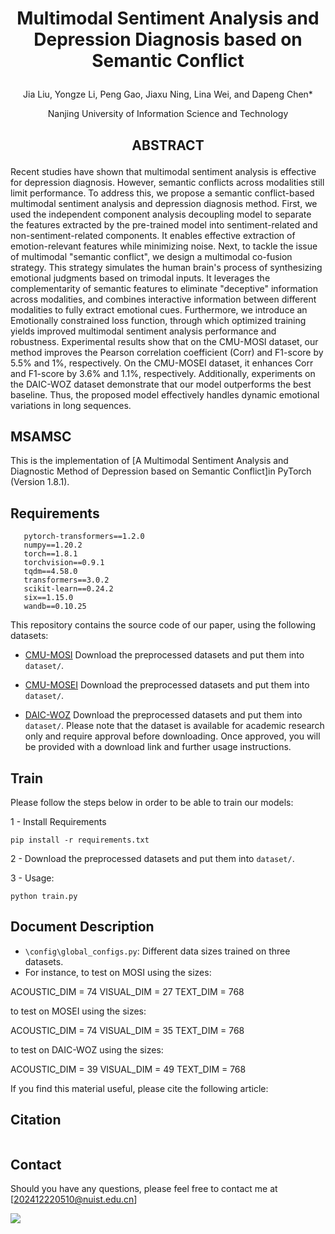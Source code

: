#  <p align="center">Multimodal Sentiment Analysis and Depression Diagnosis based on Semantic Conflict</p>

 <p align="center">Jia Liu, Yongze Li, Peng Gao, Jiaxu Ning, Lina Wei, and Dapeng Chen*</p>
  <p align="center">Nanjing University of Information Science and Technology</p>

## <p align="center">ABSTRACT</p>
Recent studies have shown that multimodal sentiment analysis is effective for depression diagnosis. However, semantic conflicts across modalities still limit performance. To address this, we propose a semantic conflict-based multimodal sentiment analysis and depression diagnosis method. First, we used the independent component analysis decoupling model to separate the features extracted by the pre-trained model into sentiment-related and non-sentiment-related components. It enables effective extraction of emotion-relevant features while minimizing noise. Next, to tackle the issue of multimodal "semantic conflict", we design a multimodal co-fusion strategy. This strategy simulates the human brain's process of synthesizing emotional judgments based on trimodal inputs. It leverages the complementarity of semantic features to eliminate "deceptive" information across modalities, and combines interactive information between different modalities to fully extract emotional cues. Furthermore, we introduce an Emotionally constrained loss function, through which optimized training yields improved multimodal sentiment analysis performance and robustness. Experimental results show that on the CMU-MOSI dataset, our method improves the Pearson correlation coefficient (Corr) and F1-score by 5.5% and 1%, respectively. On the CMU-MOSEI dataset, it enhances Corr and F1-score by 3.6% and 1.1%, respectively. Additionally, experiments on the DAIC-WOZ dataset demonstrate that our model outperforms the best baseline. Thus, the proposed model effectively handles dynamic emotional variations in long sequences.

## MSAMSC

This is the implementation of [A Multimodal Sentiment Analysis and Diagnostic Method of Depression based on Semantic Conflict]in PyTorch (Version 1.8.1).

## Requirements

```
   pytorch-transformers==1.2.0
   numpy==1.20.2
   torch==1.8.1
   torchvision==0.9.1
   tqdm==4.58.0
   transformers==3.0.2
   scikit-learn==0.24.2
   six==1.15.0
   wandb==0.10.25
```

This repository contains the source code of our paper, using the following datasets:

- [CMU-MOSI](https://drive.google.com/file/d/1FDDMuPK_r_2HSpc0GNyDucYYUId_UD_8/view?usp=sharing)
Download the preprocessed datasets and put them into `dataset/`.

- [CMU-MOSEI](https://drive.google.com/file/d/1IsCctXAjVqxvoeYhgUEVslYm-5t0vOG0/view?usp=sharing)
Download the preprocessed datasets and put them into `dataset/`.

- [DAIC-WOZ](https://dcapswoz.ict.usc.edu/)
  Download the preprocessed datasets and put them into `dataset/`.
  Please note that the dataset is available for academic research only and require approval before downloading.
  Once approved, you will be provided with a download link and further usage instructions.

## Train
Please follow the steps below in order to be able to train our models:

1 - Install Requirements

```
pip install -r requirements.txt
```

2 - Download the preprocessed datasets and put them into `dataset/`.

 

3 -  Usage:
```
python train.py
```

 ## Document Description
 
- `\config\global_configs.py`: Different data sizes trained on three datasets.
-  For instance, to test on MOSI using the sizes:

ACOUSTIC_DIM = 74    VISUAL_DIM = 27    TEXT_DIM = 768

to test on MOSEI using the sizes:

ACOUSTIC_DIM = 74    VISUAL_DIM = 35    TEXT_DIM = 768

to test on DAIC-WOZ using the sizes:

ACOUSTIC_DIM = 39    VISUAL_DIM = 49     TEXT_DIM = 768



If you find this material useful, please cite the following article:

## Citation
```

```

## Contact
Should you have any questions, please feel free to contact me at [202412220510@nuist.edu.cn]

<a href="https://hits.seeyoufarm.com"><img src="https://hits.seeyoufarm.com/api/count/incr/badge.svg?url=https%3A%2F%2Fgithub.com%2Fguangyizhangbci%2FPARSE&count_bg=%2379C83D&title_bg=%23555555&icon=&icon_color=%23E7E7E7&title=hits&edge_flat=false"/></a>
